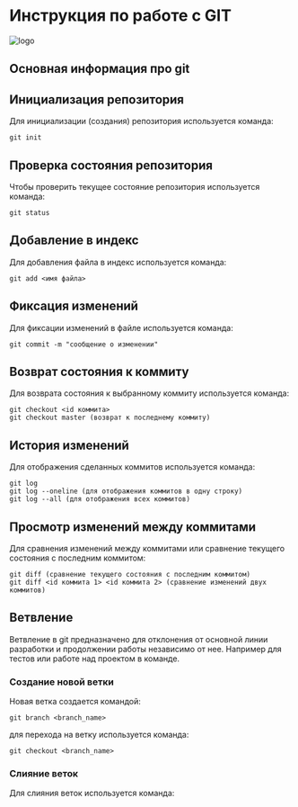 # **Инструкция по работе с GIT**

![logo](git_logo.png)

## Основная информация про git

## Инициализация репозитория

Для инициализации (создания) репозитория используется команда:

    git init

## Проверка состояния репозитория

Чтобы проверить текущее состояние репозитория используется команда:

    git status

## Добавление в индекс

Для добавления файла в индекс используется команда:

    git add <имя файла>

## Фиксация изменений

Для фиксации изменений в файле используется команда:

    git commit -m "сообщение о изменении"

## Возврат состояния к коммиту

Для возврата состояния к выбранному коммиту используется команда:

    git checkout <id коммита>
    git checkout master (возврат к последнему коммиту)

## История изменений

Для отображения сделанных коммитов используется команда:

    git log
    git log --oneline (для отображения коммитов в одну строку)
    git log --all (для отображения всех коммитов)

## Просмотр изменений между коммитами

Для сравнения изменений между коммитами или сравнение текущего состояния с последним коммитом:

    git diff (сравнение текущего состояния с последним коммитом)
    git diff <id коммита 1> <id коммита 2> (сравнение изменений двух коммитов)

## Ветвление

Ветвление в git предназначено для отклонения от основной линии разработки и продолжении работы независимо от нее. Например для тестов или работе над проектом в команде.

### Создание новой ветки

Новая ветка создается командой:

    git branch <branch_name>

для перехода на ветку используется команда:

    git checkout <branch_name>

### Слияние веток

Для слияния веток используется команда: